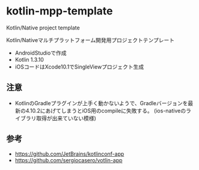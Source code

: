 # kotlin-mpp-template
Kotlin/Native project template

Kotlin/Nativeマルチプラットフォーム開発用プロジェクトテンプレート

* AndroidStudioで作成
* Kotlin 1.3.10
* iOSコードはXcode10.1でSingleViewプロジェクト生成

## 注意
* KotlinのGradleプラグインが上手く動かないようで、Gradleバージョンを最新の4.10.2にあげてしまうとiOS用のcompileに失敗する。
(ios-nativeのライブラリ取得が出来ていない模様)

## 参考
* https://github.com/JetBrains/kotlinconf-app
* https://github.com/sergiocasero/votlin-app


